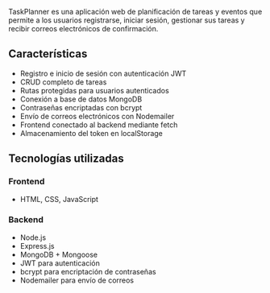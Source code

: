 TaskPlanner es una aplicación web de planificación de tareas y eventos que permite a los usuarios registrarse, iniciar sesión, gestionar sus tareas y recibir correos electrónicos de confirmación.

## Características

- Registro e inicio de sesión con autenticación JWT
- CRUD completo de tareas
- Rutas protegidas para usuarios autenticados
- Conexión a base de datos MongoDB
- Contraseñas encriptadas con bcrypt
- Envío de correos electrónicos con Nodemailer
- Frontend conectado al backend mediante fetch
- Almacenamiento del token en localStorage

## Tecnologías utilizadas

### Frontend
- HTML, CSS, JavaScript

### Backend
- Node.js
- Express.js
- MongoDB + Mongoose
- JWT para autenticación
- bcrypt para encriptación de contraseñas
- Nodemailer para envío de correos